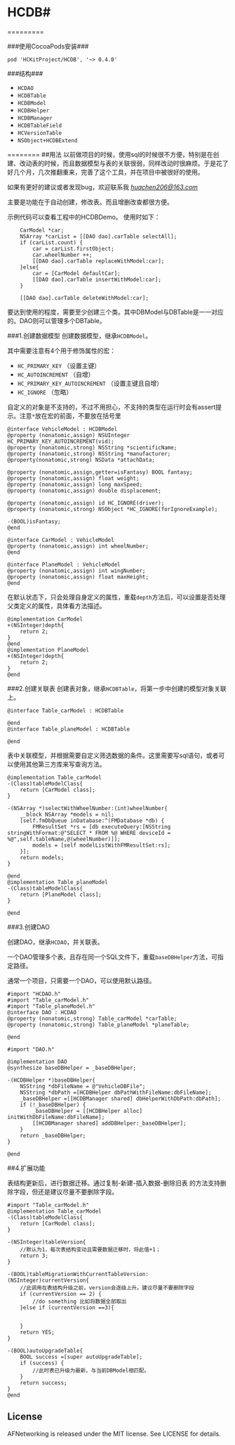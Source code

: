 # HCDB#
=========


###使用CocoaPods安装###

`pod 'HCKitProject/HCDB', '~> 0.4.0'`

###结构###
  - `HCDAO`
  - `HCDBTable`
  - `HCDBModel`
  - `HCDBHelper`
  - `HCDBManager`
  - `HCDBTableField`
  - `HCVersionTable`
  - `NSObject+HCDBExtend`
      
      
========
##用法
以前做项目的时候，使用sql的时候很不方便，特别是在创建、改动表的时候，而且数据模型与表的关联很弱，同样改动时很麻烦。于是花了好几个月，几次推翻重来，完善了这个工具，并在项目中被很好的使用。

如果有更好的建议或者发现bug，欢迎联系我  *huachen206@163.com*

主要是功能在于自动创建，修改表。而且增删改查都很方便。

示例代码可以查看工程中的HCDBDemo。
使用时如下：


```
    CarModel *car;
    NSArray *carList = [[DAO dao].carTable selectAll];
    if (carList.count) {
        car = carList.firstObject;
        car.wheelNumber ++;
        [[DAO dao].carTable replaceWithModel:car];
    }else{
        car = [CarModel defaultCar];
        [[DAO dao].carTable insertWithModel:car];
    }

    [[DAO dao].carTable deleteWithModel:car];

```

要达到使用的程度，需要至少创建三个类。其中DBModel与DBTable是一一对应的。DAO则可以管理多个DBTable。

###1.创建数据模型
创建数据模型，继承`HCDBModel`。

其中需要注意有4个用于修饰属性的宏：

 - `HC_PRIMARY_KEY`  （设置主键）
 - `HC_AUTOINCREMENT` （自增）
 - `HC_PRIMARY_KEY_AUTOINCREMENT` （设置主键且自增）
 - `HC_IGNORE` （忽略）
 
 
 
 自定义的对象是不支持的，不过不用担心，不支持的类型在运行时会有assert提示。注意`*`放在宏的前面，不要放在括号里
 
```
@interface VehicleModel : HCDBModel
@property (nonatomic,assign) NSUInteger HC_PRIMARY_KEY_AUTOINCREMENT(vid);
@property (nonatomic,strong) NSString *scientificName;
@property (nonatomic,strong) NSString *manufacturer;
@property(nonatomic,strong) NSData *attachData;

@property (nonatomic,assign,getter=isFantasy) BOOL fantasy;
@property (nonatomic,assign) float weight;
@property (nonatomic,assign) long maxSpeed;
@property (nonatomic,assign) double displacement;

@property (nonatomic,assign) id HC_IGNORE(driver);
@property (nonatomic,strong) NSObject *HC_IGNORE(forIgnoreExample);

-(BOOL)isFantasy;
@end

@interface CarModel : VehicleModel
@property (nonatomic,assign) int wheelNumber;
@end

@interface PlaneModel : VehicleModel
@property (nonatomic,assign) int wingNumber;
@property (nonatomic,assign) float maxHeight;
@end

```

在默认状态下，只会处理自身定义的属性，重载`depth`方法后，可以设置是否处理父类定义的属性，具体看方法描述。

```
@implementation CarModel
+(NSInteger)depth{
    return 2;
}
@end
@implementation PlaneModel
+(NSInteger)depth{
    return 2;
}
@end
```

###2.创建关联表
创建表对象，继承`HCDBTable`，将第一步中创建的模型对象关联上。

```
@interface Table_carModel : HCDBTable

@end
@interface Table_planeModel : HCDBTable

@end
```
表中关联模型，并根据需要自定义筛选数据的条件。这里需要写sql语句，或者可以使用其他第三方库来写查询方法。

```
@implementation Table_carModel
-(Class)tableModelClass{
    return [CarModel class];
}

-(NSArray *)selectWithWheelNumber:(int)wheelNumber{
    __block NSArray *models = nil;
    [self.fmDbQueue inDatabase:^(FMDatabase *db) {
        FMResultSet *rs = [db executeQuery:[NSString stringWithFormat:@"SELECT * FROM %@ WHERE deviceId = %@",self.tableName,@(wheelNumber)]];
        models = [self modelListWithFMResultSet:rs];
    }];
    return models;
}

@end
@implementation Table_planeModel
-(Class)tableModelClass{
    return [PlaneModel class];
}

@end

```

###3.创建DAO

创建DAO，继承`HCDAO`，并关联表。

一个DAO管理多个表，且存在同一个SQL文件下，重载`baseDBHelper`方法，可指定路径。

通常一个项目，只需要一个DAO，可以使用默认路径。



```
#import "HCDAO.h"
#import "Table_carModel.h"
#import "Table_planeModel.h"
@interface DAO : HCDAO
@property (nonatomic,strong) Table_carModel *carTable;
@property (nonatomic,strong) Table_planeModel *planeTable;

@end

#import "DAO.h"

@implementation DAO
@synthesize baseDBHelper = _baseDBHelper;

-(HCDBHelper *)baseDBHelper{
    NSString *dbFileName = @"VehicleDBFile";
    NSString *dbPath =[HCDBHelper dbPathWithFileName:dbFileName];
    _baseDBHelper =[[HCDBManager shared] dbHelperWithDbPath:dbPath];
    if (!_baseDBHelper) {
        _baseDBHelper = [[HCDBHelper alloc] initWithDbFileName:dbFileName];
        [[HCDBManager shared] addDBHelper:_baseDBHelper];
    }
    return _baseDBHelper;
}

@end

```

##4.扩展功能

表结构更新后，进行数据迁移。通过复制-新建-插入数据-删除旧表 的方法支持删除字段，但还是建议尽量不要删除字段。


```
#import "Table_carModel.h"
@implementation Table_carModel
-(Class)tableModelClass{
    return [CarModel class];
}

-(NSInteger)tableVersion{
    //默认为1，每次表结构变动且需要数据迁移时，将此值+1；
    return 3;
}

-(BOOL)tableMigrationWithCurrentTableVersion:(NSInteger)currentVersion{
    //此调用在表结构升级之前，version会逐级上升。建议尽量不要删除字段
    if (currentVersion == 2) {
        //do something 比如将数据全部取出
    }else if (currentVersion ==3){
        
        
    }
    return YES;
}

-(BOOL)autoUpgradeTable{
    BOOL success =[super autoUpgradeTable];
    if (success) {
        //此时表已升级为最新，与当前DBModel相匹配。
    }
    return success;
}
@end

```



## License

AFNetworking is released under the MIT license. See LICENSE for details.

